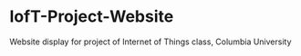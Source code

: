 # IofT-Project-Website
Website display for project of Internet of Things class, Columbia University
